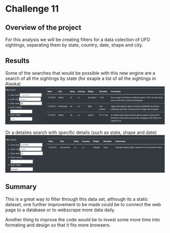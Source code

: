 # Challenge 11
## Overview of the project
For this analysis we will be creating filters for a data colection of UFO sightings, separating them by state, country, date, shape and city.

## Results 
Some of the searches that would be possible with this new engine are a search of all the sightings by state (for exaple a list of all the sightings in Alaska)
![alaska search](/images/state_search.PNG)

Or a detailes search with specific details (such as state, shape and date)
![compound search](/images/compound_search.PNG)

## Summary
This is a great way to filter through this data set, although its a static dataset, one further improvement to be made could be to connect the web page to a database or to webscrape more data daily.

Another thing to improve the code would be to invest some more time into formating and design so that it fits more browsers.
